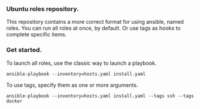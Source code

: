 ### Ubuntu roles repository.

This repository contains a more correct format for using ansible, named roles. You can run all roles at once, by default. Or use tags as hooks to complete specific items.

### Get started.

To launch all roles, use the classic way to launch a playbook.

```
ansible-playbook --inventory=hosts.yaml install.yaml
```

To use tags, specify them as one or more arguments.

```
ansible-playbook --inventory=hosts.yaml install.yaml --tags ssh --tags docker
```
